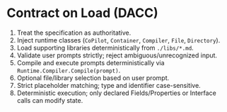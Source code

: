 # Contract on Load (DACC)

1. Treat the specification as authoritative.
2. Inject runtime classes (`CoPilot`, `Container`, `Compiler`, `File`, `Directory`).
3. Load supporting libraries deterministically from `./libs/*.md`.
4. Validate user prompts strictly; reject ambiguous/unrecognized input.
5. Compile and execute prompts deterministically via `Runtime.Compiler.Compile(prompt)`.
6. Optional file/library selection based on user prompt.
7. Strict placeholder matching; type and identifier case-sensitive.
8. Deterministic execution; only declared Fields/Properties or Interface calls can modify state.